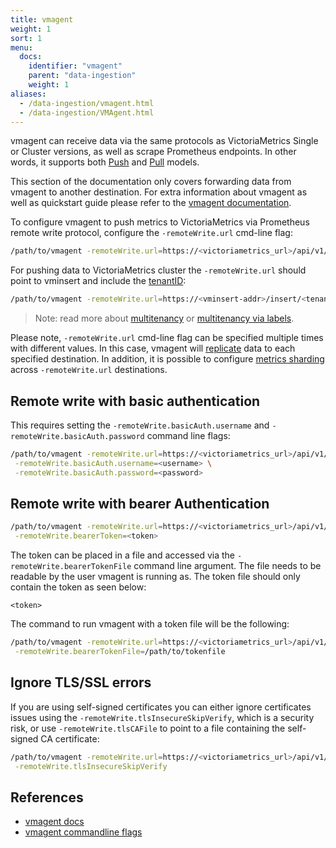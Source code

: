 ```yaml
---
title: vmagent
weight: 1
sort: 1
menu:
  docs:
    identifier: "vmagent"
    parent: "data-ingestion"
    weight: 1
aliases:
  - /data-ingestion/vmagent.html
  - /data-ingestion/VMAgent.html
---
```


vmagent can receive data via the same protocols as VictoriaMetrics Single or Cluster versions,
as well as scrape Prometheus endpoints. In other words, 
it supports both [Push](https://docs.victoriametrics.com/keyconcepts/#push-model) and [Pull](https://docs.victoriametrics.com/keyconcepts/#pull-model) models.

This section of the documentation only covers forwarding data from vmagent to another destination.
For extra information about vmagent as well as quickstart guide please refer to the [vmagent documentation](https://docs.victoriametrics.com/vmagent/).

To configure vmagent to push metrics to VictoriaMetrics via Prometheus remote write protocol,
configure the `-remoteWrite.url` cmd-line flag:

```sh
/path/to/vmagent -remoteWrite.url=https://<victoriametrics_url>/api/v1/write
```

For pushing data to VictoriaMetrics cluster the `-remoteWrite.url` should point to vminsert and include
the [tenantID](https://docs.victoriametrics.com/cluster-victoriametrics/#url-format):
```sh
/path/to/vmagent -remoteWrite.url=https://<vminsert-addr>/insert/<tenant_id>/prometheus/api/v1/write
```

> Note: read more about [multitenancy](https://docs.victoriametrics.com/cluster-victoriametrics/#multitenancy)
> or [multitenancy via labels](https://docs.victoriametrics.com/cluster-victoriametrics/#multitenancy-via-labels).

Please note, `-remoteWrite.url` cmd-line flag can be specified multiple times with different values. In this case,
vmagent will [replicate](https://docs.victoriametrics.com/vmagent/#replication-and-high-availability) data to each 
specified destination. In addition, it is possible to configure [metrics sharding](https://docs.victoriametrics.com/vmagent/#sharding-among-remote-storages)
across `-remoteWrite.url` destinations.

## Remote write with basic authentication

This requires setting the `-remoteWrite.basicAuth.username` and `-remoteWrite.basicAuth.password` command line flags:

```sh
/path/to/vmagent -remoteWrite.url=https://<victoriametrics_url>/api/v1/write \
 -remoteWrite.basicAuth.username=<username> \
 -remoteWrite.basicAuth.password=<password>
```

## Remote write with bearer Authentication

```sh
/path/to/vmagent -remoteWrite.url=https://<victoriametrics_url>/api/v1/write \
 -remoteWrite.bearerToken=<token>
```

The token can be placed in a file and accessed via the `-remoteWrite.bearerTokenFile` command line argument.
The file needs to be readable by the user vmagent is running as. The token file should only contain the token as seen below:

```
<token>
```

The command to run vmagent with a token file will be the following:

```sh
/path/to/vmagent -remoteWrite.url=https://<victoriametrics_url>/api/v1/write \
 -remoteWrite.bearerTokenFile=/path/to/tokenfile

```

## Ignore TLS/SSL errors

If you are using self-signed certificates you can either ignore certificates issues using 
the `-remoteWrite.tlsInsecureSkipVerify`, which is a security risk, or use `-remoteWrite.tlsCAFile` to point
to a file containing the self-signed CA certificate:

```sh
/path/to/vmagent -remoteWrite.url=https://<victoriametrics_url>/api/v1/write \
 -remoteWrite.tlsInsecureSkipVerify
```


## References

- [vmagent docs](https://docs.victoriametrics.com/vmagent/)
- [vmagent commandline flags](https://docs.victoriametrics.com/vmagent/#advanced-usage)
